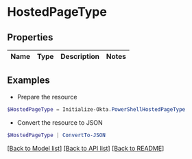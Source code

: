 # HostedPageType
## Properties

Name | Type | Description | Notes
------------ | ------------- | ------------- | -------------

## Examples

- Prepare the resource
```powershell
$HostedPageType = Initialize-Okta.PowerShellHostedPageType 
```

- Convert the resource to JSON
```powershell
$HostedPageType | ConvertTo-JSON
```

[[Back to Model list]](../README.md#documentation-for-models) [[Back to API list]](../README.md#documentation-for-api-endpoints) [[Back to README]](../README.md)

